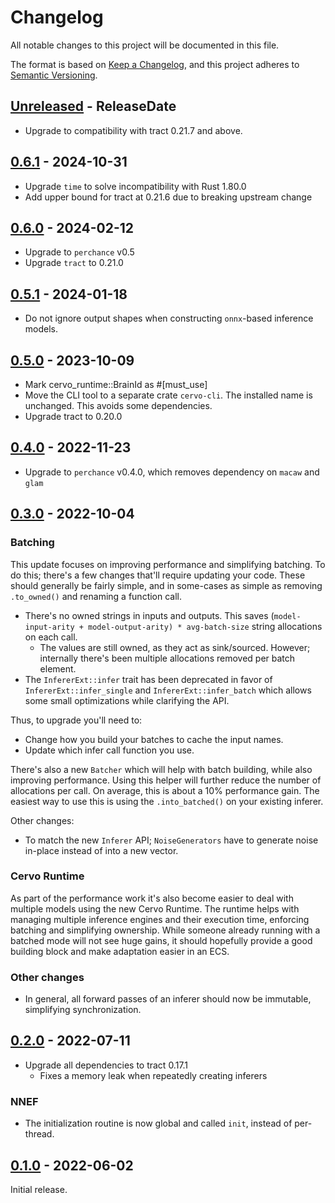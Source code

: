 <!-- markdownlint-disable blanks-around-headings blanks-around-lists no-duplicate-heading -->

# Changelog

All notable changes to this project will be documented in this file.

The format is based on [Keep a Changelog](https://keepachangelog.com/en/1.0.0/),
and this project adheres to [Semantic Versioning](https://semver.org/spec/v2.0.0.html).

<!-- next-header -->
## [Unreleased] - ReleaseDate
- Upgrade to compatibility with tract 0.21.7 and above.

## [0.6.1] - 2024-10-31
- Upgrade `time` to solve incompatibility with Rust 1.80.0
- Add upper bound for tract at 0.21.6 due to breaking upstream change

## [0.6.0] - 2024-02-12
- Upgrade to `perchance` v0.5
- Upgrade `tract` to 0.21.0

## [0.5.1] - 2024-01-18
- Do not ignore output shapes when constructing `onnx`-based inference models.

## [0.5.0] - 2023-10-09

- Mark cervo_runtime::BrainId as #[must_use]
- Move the CLI tool to a separate crate `cervo-cli`. The installed name is unchanged. This avoids some dependencies.
- Upgrade tract to 0.20.0

## [0.4.0] - 2022-11-23

- Upgrade to `perchance` v0.4.0, which removes dependency on `macaw` and `glam`

## [0.3.0] - 2022-10-04

### Batching

This update focuses on improving performance and simplifying
batching. To do this; there's a few changes that'll require updating
your code. These should generally be fairly simple, and in some-cases
as simple as removing `.to_owned()` and renaming a function call.

- There's no owned strings in inputs and outputs. This saves
  (`model-input-arity + model-output-arity) * avg-batch-size`
  string allocations on each call.
  - The values are still owned, as they act as sink/sourced. However;
 internally there's been multiple allocations removed per batch
 element.
- The `InfererExt::infer` trait has been deprecated in favor of
  `InfererExt::infer_single` and `InfererExt::infer_batch` which
  allows some small optimizations while clarifying the API.

Thus, to upgrade you'll need to:

- Change how you build your batches to cache the input names.
- Update which infer call function you use.

There's also a new `Batcher` which will help with batch building,
while also improving performance. Using this helper will further
reduce the number of allocations per call. On average, this is about a
10% performance gain. The easiest way to use this is using the
`.into_batched()` on your existing inferer.

Other changes:

- To match the new `Inferer` API; `NoiseGenerators` have to generate
  noise in-place instead of into a new vector.

### Cervo Runtime

As part of the performance work it's also become easier to deal with
multiple models using the new Cervo Runtime. The runtime helps with
managing multiple inference engines and their execution time,
enforcing batching and simplifying ownership. While someone already
running with a batched mode will not see huge gains, it should
hopefully provide a good building block and make adaptation easier in
an ECS.

### Other changes

- In general, all forward passes of an inferer should now be
  immutable, simplifying synchronization.

## [0.2.0] - 2022-07-11

- Upgrade all dependencies to tract 0.17.1
  - Fixes a memory leak when repeatedly creating inferers

### NNEF

- The initialization routine is now global and called `init`, instead of per-thread.

## [0.1.0] - 2022-06-02

Initial release.

<!-- next-url -->
[Unreleased]: https://github.com/EmbarkStudios/cervo/compare/0.6.1...HEAD
[0.6.1]: https://github.com/EmbarkStudios/cervo/compare/0.6.0...0.6.1
[0.6.0]: https://github.com/EmbarkStudios/cervo/compare/0.5.1...0.6.0
[0.5.1]: https://github.com/EmbarkStudios/cervo/compare/0.5.0...0.5.1
[0.5.0]: https://github.com/EmbarkStudios/cervo/compare/0.4.0...0.5.0
[0.4.0]: https://github.com/EmbarkStudios/cervo/compare/0.3.0...0.4.0
[0.3.0]: https://github.com/EmbarkStudios/cervo/compare/0.2.0...0.3.0
[0.2.0]: https://github.com/EmbarkStudios/cervo/compare/0.1.1...0.2.0
[0.1.0]: https://github.com/EmbarkStudios/cervo/releases/tag/0.1.0
